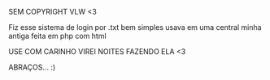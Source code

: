 SEM COPYRIGHT VLW <3

Fiz esse sistema  de login por .txt bem simples usava em uma central minha antiga feita em php com html

USE COM CARINHO VIREI NOITES FAZENDO ELA <3 

ABRAÇOS... :)

